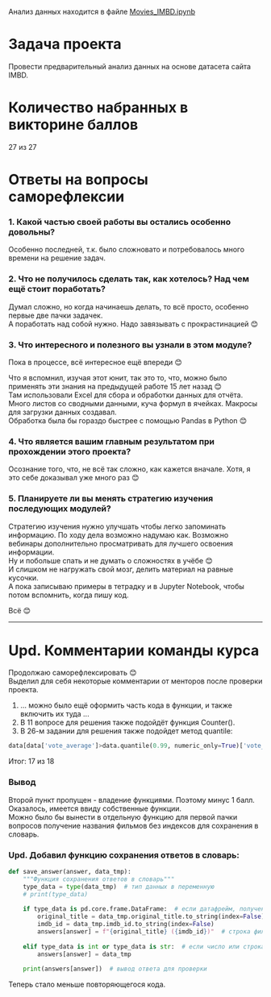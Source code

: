 Анализ данных находится в файле [Movies_IMBD.ipynb](./Movies_IMBD.ipynb)

# Задача проекта
Провести предварительный анализ данных на основе датасета сайта IMBD.

# Количество набранных в викторине баллов
27 из 27

# Ответы на вопросы саморефлексии
### 1. Какой частью своей работы вы остались особенно довольны?
Особенно последней, т.к. было сложновато и потребовалось много времени на решение задач.

### 2. Что не получилось сделать так, как хотелось? Над чем ещё стоит поработать?
Думал сложно, но когда начинаешь делать, то всё просто, особенно первые две пачки задачек.\
А поработать над собой нужно. Надо завязывать с прокрастинацией 😊

### 3. Что интересного и полезного вы узнали в этом модуле?
Пока в процессе, всё интересное ещё впереди 😊

Что я вспомнил, изучая этот юнит, так это то, что, можно было применять эти знания на предыдущей работе 15 лет назад 😊\
Там использовали Excel для сбора и обработки данных для отчёта. 
Много листов со сводными данными, куча формул в ячейках. Макросы для загрузки данных создавал.\
Обработка была бы гораздо быстрее с помощью Pandas в Python 😊

### 4. Что является вашим главным результатом при прохождении этого проекта?
Осознание того, что, не всё так сложно, как кажется вначале. Хотя, я это себе доказывал уже много раз 😊

### 5. Планируете ли вы менять стратегию изучения последующих модулей?
Стратегию изучения нужно улучшать чтобы легко запоминать информацию. По ходу дела возможно надумаю как.
Возможно вебинары дополнительно просматривать для лучшего освоения информации.\
Ну и побольше спать и не думать о сложностях в учёбе 😊\
И слишком не нагружать свой мозг, делить материал на равные кусочки.\
А пока записываю примеры в тетрадку и в Jupyter Notebook, чтобы потом вспомнить, когда пишу код.

Всё 😊

---
# Upd. Комментарии команды курса
Продолжаю саморефлексировать 😊\
Выделил для себя некоторые комментарии от менторов после проверки проекта.
1. ... можно было ещё оформить часть кода в функции, и также включить их туда ...
2. В 11 вопросе для решения также подойдёт функция Counter().
3. В 26-м задании для решения также подойдет метод quantile: 
```python
data[data['vote_average']>data.quantile(0.99, numeric_only=True)['vote_average']]['original_title']
```
Итог: 17 из 18

### Вывод
Второй пункт пропущен - владение функциями. Поэтому минус 1 балл. Оказалось, имеется ввиду собственные функции.\
Можно было бы вынести в отдельную функцию для первой пачки вопросов получение названия фильмов без индексов для сохранения в словарь.

### Upd. Добавил функцию сохранения ответов в словарь:
```python
def save_answer(answer, data_tmp):
    """Функция сохранения ответов в словарь"""
    type_data = type(data_tmp)  # тип данных в переменную
    # print(type_data)
    
    if type_data is pd.core.frame.DataFrame:  # если датафрейм, получение названия фильма с идентификатором
        original_title = data_tmp.original_title.to_string(index=False)
        imdb_id = data_tmp.imdb_id.to_string(index=False)
        answers[answer] = f"{original_title} ({imdb_id})"  # строка фильма с идентификатором в скобках
        
    elif type_data is int or type_data is str:  # если число или строка 
        answers[answer] = data_tmp
    
    print(answers[answer])  # вывод ответа для проверки
```
Теперь стало меньше повторяющегося кода.
